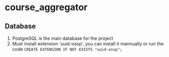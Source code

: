 # course_aggregator

## Database
1) PostgreSQL is the main database for the project
2) Must install extension 'uuid-ossp', you can install it mannually or run the code
`` CREATE EXTENSION IF NOT EXISTS "uuid-ossp"; ``
